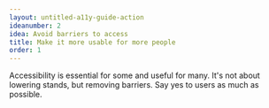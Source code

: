 ```yaml
---
layout: untitled-a11y-guide-action
ideanumber: 2
idea: Avoid barriers to access
title: Make it more usable for more people
order: 1
---
```


Accessibility is essential for some and useful for many. It's not about lowering stands, but removing barriers. Say yes to users as much as possible.